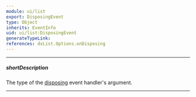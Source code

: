 ```yaml
---
module: ui/list
export: DisposingEvent
type: Object
inherits: EventInfo
uid: ui/list:DisposingEvent
generateTypeLink: 
references: dxList.Options.onDisposing
---
```

---
##### shortDescription
The type of the [disposing]({basewidgetpath}/Events/#disposing) event handler's argument.

---
<!-- Description goes here -->